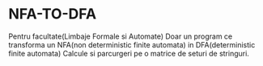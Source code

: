 # NFA-TO-DFA
Pentru facultate(Limbaje Formale si Automate)
Doar un program ce transforma un NFA(non deterministic finite automata) in DFA(deterministic finite automata)
Calcule si parcurgeri pe o matrice de seturi de stringuri.
